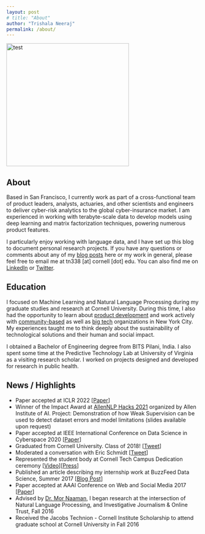 ```yaml
---
layout: post
# title: "About"
author: "Trishala Neeraj"
permalink: /about/
---
```


<!-- <img src="https://drive.google.com/uc?export=&id=1to24tk7ZS12Y3cq5U2nLxIubWcsx_r7I" alt="test" width="320" height=auto /> -->
<img src="https://drive.google.com/uc?export=&id=1HdgKbw1qqFQ3opksG70zQWWJUlS5FVqc" alt="test" width="320" height=auto> 

## About
Based in San Francisco, I currently work as part of a cross-functional team of product leaders, analysts, actuaries, and other scientists and engineers to deliver cyber-risk analytics to the global cyber-insurance market. I am experienced in working with terabyte-scale data to develop models using deep learning and matrix factorization techniques, powering numerous product features.

I particularly enjoy working with language data, and I have set up this blog to document personal research projects. If you have any questions or comments about any of my [blog posts](http://trishalaneeraj.github.io/) here or my work in general, please feel free to email me at tn338 [at] cornell [dot] edu. You can also find me on [LinkedIn](https://www.linkedin.com/in/trishalaneeraj/) or [Twitter](https://twitter.com/trishalaneeraj).

## Education
I focused on Machine Learning and Natural Language Processing during my graduate studies and research at Cornell University. During this time, I also had the opportunity to learn about [product development](https://tech.cornell.edu/news/video-tech-with-a-purpose/) and work actively with [community-based](https://medium.com/p/66120ec11854#f79f) as well as [big tech](https://tech.cornell.edu/news/product-challenge-google-cio/) organizations in New York City. My experiences taught me to think deeply about the sustainability of technological solutions and their human and social impact.

I obtained a Bachelor of Engineering degree from BITS Pilani, India. I also spent some time at the Predictive Technology Lab at University of Virginia as a visiting research scholar. I worked on projects designed and developed for research in public health.

## News / Highlights
* Paper accepted at ICLR 2022 [[Paper](https://arxiv.org/abs/2110.08207)]
* Winner of the Impact Award at [AllenNLP Hacks 2021](https://allennlp-hackathon.apps.allenai.org/) organized by Allen Institute of AI. Project: Demonstration of how Weak Supervision can be used to detect dataset errors and model limitations (slides available upon request) 
* Paper accepted at IEEE International Conference on Data Science in Cyberspace 2020 [[Paper](https://ieeexplore.ieee.org/abstract/document/9172854)]
* Graduated from Cornell University. Class of 2018! [[Tweet](https://twitter.com/CornellInfoSci/status/1000490385699991552)]
* Moderated a conversation with Eric Schmidt [[Tweet](https://twitter.com/trishalaneeraj/status/969640286132559877)]
* Represented the student body at Cornell Tech Campus Dedication ceremony [[Video](https://www.youtube.com/watch?v=sDlt4AIKJjw&feature=youtu.be)][[Press](https://www.governor.ny.gov/news/video-photos-rush-transcript-governor-cuomo-delivers-remarks-ribbon-cutting-cornell-tech-campus)]
* Published an article describing my internship work at BuzzFeed Data Science, Summer 2017 [[Blog Post](https://tech.buzzfeed.com/how-we-tagged-14-000-buzzfeed-quizzes-using-k-means-clustering-95fc46bc6daf)]
* Paper accepted at AAAI Conference on Web and Social Media 2017 [[Paper](https://www.aaai.org/ocs/index.php/ICWSM/ICWSM17/paper/view/15630/14864)]
* Advised by [Dr. Mor Naaman](https://people.jacobs.cornell.edu/mor/), I began research at the intersection of Natural Language Processing, and Investigative Journalism & Online Trust, Fall 2016
* Received the Jacobs Technion - Cornell Institute Scholarship to attend graduate school at Cornell University in Fall 2016
